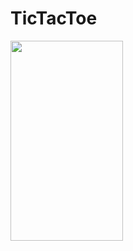 # TicTacToe

<img src="https://user-images.githubusercontent.com/23579955/36967367-86859038-2085-11e8-95af-cab4f5cb3611.png" data-canonical-src="https://user-images.githubusercontent.com/23579955/36967367-86859038-2085-11e8-95af-cab4f5cb3611.png" width="180" height="320" />

